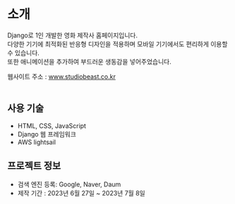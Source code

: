 # 소개
Django로 1인 개발한 영화 제작사 홈페이지입니다.<br>
다양한 기기에 최적화된 반응형 디자인을 적용하며 모바일 기기에서도 편리하게 이용할 수 있습니다.<br>
또한 애니메이션을 추가하여 부드러운 생동감을 넣어주었습니다.<br>

웹사이트 주소 : www.studiobeast.co.kr<br>
<br>

## 사용 기술
- HTML, CSS, JavaScript
- Django 웹 프레임워크
- AWS lightsail

## 프로젝트 정보
- 검색 엔진 등록: Google, Naver, Daum
- 제작 기간 : 2023년 6월 27일 ~ 2023년 7월 8일
